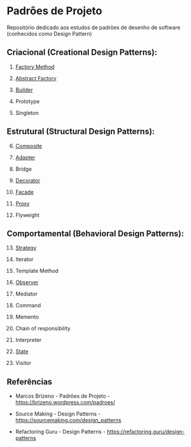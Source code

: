 # Padrões de Projeto
Repositório dedicado aos estudos de padrões de desenho de software (conhecidos como Design Pattern)


## Criacional (Creational Design Patterns):

1. [Factory Method](src/br/padroes/FactoryMethod/FactoryMethod.md)

2. [Abstract Factory](src/br/padroes/AbstractMethod/AbstractMethod.md)

3. [Builder](src/br/padroes/Builder/Builder.md)

4. Prototype

5. Singleton

## Estrutural (Structural Design Patterns): 

6. [Composite](src/br/padroes/Composite/Composite.md)

7. [Adapter](src/br/padroes/Adapter/Adapter.md)

8. Bridge

9. [Decorator](src/br/padroes/Decorator/Decorator.md)

10. [Facade](src/br/padroes/Facade/Facade.md)

11. [Proxy](src/br/padroes/Proxy/Proxy.md)

12. Flyweight

## Comportamental (Behavioral Design Patterns):

13. [Strategy](src/br/padroes/Strategy/Strategy.md)

14. Iterator

15. Template Method

16. [Observer](src/br/padroes/Observer/Observer.md)

17. Mediator

18. Command

19. Memento

20. Chain of responsibility

21. Interpreter

22. [State](src/br/padroes/State/State.md)

23. Visitor 


## Referências

* Marcos Brizeno - Padrões de Projeto - https://brizeno.wordpress.com/padroes/

* Source Making - Design Patterns - https://sourcemaking.com/design_patterns

* Refactoring Guru - Design Patterns - https://refactoring.guru/design-patterns